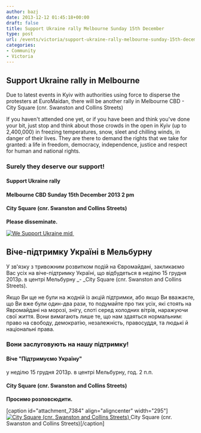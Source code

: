 ```yaml
---
author: bazj
date: 2013-12-12 01:45:18+00:00
draft: false
title: Support Ukraine rally Melbourne Sunday 15th December
type: post
url: /events/victoria/support-ukraine-rally-melbourne-sunday-15th-december/
categories:
- Community
- Victoria
---
```


## Support Ukraine rally in Melbourne




Due to latest events in Kyiv with authorities using force to disperse the protesters at EuroMaidan, there will be another rally in Melbourne CBD - City Square (cnr. Swanston and Collins Streets)




If you haven't attended one yet, or if you have been and think you've done your bit, just stop and think about those crowds in the open in Kyiv (up to 2,400,000) in freezing temperatures, snow, sleet and chilling winds, in danger of their lives. They are there to demand the rights that we take for granted: a life in freedom, democracy, independence, justice and respect for human and national rights.





### Surely they deserve our support!




#### Support Ukraine rally




#### Melbourne CBD Sunday 15th December 2013 2 pm 




#### City Square (cnr. Swanston and Collins Streets)





**Please disseminate.**




[![We Support Ukraine mid](http://www.ozeukes.com/wp-content/uploads/2013/12/We-Support-Ukraine-mid.jpg)
](http://www.ozeukes.com/wp-content/uploads/2013/12/We-Support-Ukraine-mid.jpg) 





## Віче-підтримку Україні в Мельбурну 




У зв'язку з тривожним розвитком подій на Євромайдані, закликаємо Вас усіх на віче-підтримку Україні, що відбудеться в неділю 15 грудня 2013р. в центрі Мельбурну _- _City Square (cnr. Swanston and Collins Streets).




Якщо Ви ще не були на жодній із акцій підтримки, або якщо Ви вважаєте, що Ви вже були один-два рази, то подумайте про тих усіх, які стоять на Явромайдані на морозі, знігу, слоті серед холодних вітрів, наражуючи свої життя. Вони вимагають лише те, що нам здаяться нормальним: право на свободу, демократію, незалежність, правосуддя, та людькі й національні права.





### Вони заслуговують на нашу підтримку!




#### Віче "Підтримуємо Україну"
у неділю 15 грудня 2013р. в центрі Мельбурну, год. 2 п.п. 




#### City Square (cnr. Swanston and Collins Streets)




**Просимо розповсюдити.**







[caption id="attachment_7384" align="aligncenter" width="295"][![City Square (cnr. Swanston and Collins Streets)](http://www.ozeukes.com/wp-content/uploads/2013/12/City-Square.jpg)
](http://www.ozeukes.com/wp-content/uploads/2013/12/City-Square.jpg) City Square (cnr. Swanston and Collins Streets)[/caption]

